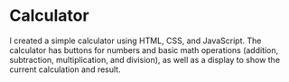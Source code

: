 # Calculator
 I  created a simple calculator using HTML, CSS, and JavaScript. 
 The calculator has buttons for numbers and basic math operations (addition, subtraction, multiplication, and division), 
 as well as a display to show the current calculation and result.

